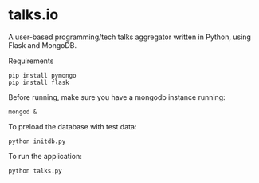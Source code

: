 talks.io
========

A user-based programming/tech talks aggregator written in Python, using Flask and MongoDB.

Requirements

    pip install pymongo
    pip install flask

Before running, make sure you have a mongodb instance running:

    mongod &

To preload the database with test data:

    python initdb.py

To run the application:

    python talks.py
